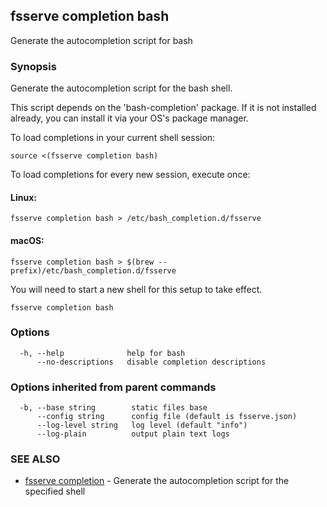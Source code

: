 ## fsserve completion bash

Generate the autocompletion script for bash

### Synopsis

Generate the autocompletion script for the bash shell.

This script depends on the 'bash-completion' package.
If it is not installed already, you can install it via your OS's package manager.

To load completions in your current shell session:

	source <(fsserve completion bash)

To load completions for every new session, execute once:

#### Linux:

	fsserve completion bash > /etc/bash_completion.d/fsserve

#### macOS:

	fsserve completion bash > $(brew --prefix)/etc/bash_completion.d/fsserve

You will need to start a new shell for this setup to take effect.


```
fsserve completion bash
```

### Options

```
  -h, --help              help for bash
      --no-descriptions   disable completion descriptions
```

### Options inherited from parent commands

```
  -b, --base string        static files base
      --config string      config file (default is fsserve.json)
      --log-level string   log level (default "info")
      --log-plain          output plain text logs
```

### SEE ALSO

* [fsserve completion](fsserve_completion.md)	 - Generate the autocompletion script for the specified shell

